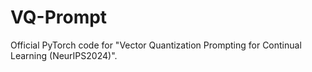 # VQ-Prompt
Official PyTorch code for "Vector Quantization Prompting for Continual Learning (NeurIPS2024)".
